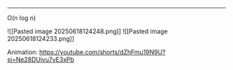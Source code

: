 
---

O(n log n)

![[Pasted image 20250618124248.png]]
![[Pasted image 20250618124233.png]]

Animation: https://youtube.com/shorts/dZhFmu19N9U?si=Ne28DUivu7vE3xPb